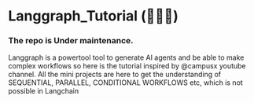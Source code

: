 # Langgraph_Tutorial (🚧🚧🚧)

### The repo is Under maintenance.

Langgraph is a powertool tool to generate AI agents and be able to make complex workflows so here is the tutorial inspired by @campusx youtube channel.
All the mini projects are here to get the understanding of SEQUENTIAL, PARALLEL, CONDITIONAL WORKFLOWS etc, which is not possible in Langchain
